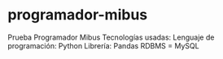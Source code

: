 # programador-mibus
Prueba Programador Mibus
Tecnologías usadas:
Lenguaje de programación: Python
Librería: Pandas
RDBMS = MySQL
